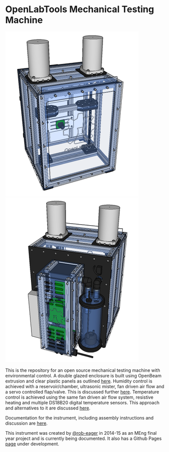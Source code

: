 # OpenLabTools Mechanical Testing Machine

![](cad/renders/0_main_view_small.png) ![](cad/renders/1_rear_view_small.png)

This is the repository for an open source mechanical testing machine with environmental control. A double glazed enclosure is built using OpenBeam extrusion and clear plastic panels as outlined [here](https://github.com/OpenLabTools/Resources-EnvironmentalChambers). Humidity control is achieved with a reservoir/chamber, ultrasonic mister, fan driven air flow and a servo controlled flap/valve. This is discussed further [here](https://github.com/OpenLabTools/Resources-HumidityControl). Temperature control is achieved using the same fan driven air flow system, resistive heating and multiple DS18B20 digital temperature sensors. This approach and alternatives to it are discussed [here](https://github.com/OpenLabTools/Resources-TemperatureControl).

Documentation for the instrument, including assembly instructions and discussion are [here](docs/00-getting_started.md).

This instrument was created by [@rob-eager](https://github.com/rob-eager) in 2014-15 as an MEng final year project and is currently being documented. It also has a Github Pages [page](http://openlabtools.github.io/Instruments-MechanicalTester/) under development.
